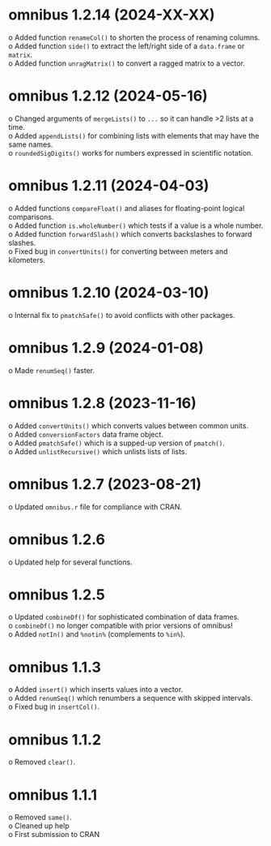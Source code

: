 omnibus 1.2.14 (2024-XX-XX)
===========
o Added function `renameCol()` to shorten the process of renaming columns.  
o Added function `side()` to extract the left/right side of a `data.frame` or `matrix`.  
o Added function `unragMatrix()` to convert a ragged matrix to a vector.

omnibus 1.2.12 (2024-05-16)
===========
o Changed arguments of `mergeLists()` to `...` so it can handle >2 lists at a time.  
o Added `appendLists()` for combining lists with elements that may have the same names.  
o `roundedSigDigits()` works for numbers expressed in scientific notation.  

omnibus 1.2.11 (2024-04-03)
===========
o Added functions `compareFloat()` and aliases for floating-point logical comparisons.  
o Added function `is.wholeNumber()` which tests if a value is a whole number.  
o Added function `forwardSlash()` which converts backslashes to forward slashes.  
o Fixed bug in `convertUnits()` for converting between meters and kilometers.  

omnibus 1.2.10 (2024-03-10)
===========
o Internal fix to `pmatchSafe()` to avoid conflicts with other packages.

omnibus 1.2.9 (2024-01-08)
===========
o Made `renumSeq()` faster.

omnibus 1.2.8 (2023-11-16)
===========
o Added `convertUnits()` which converts values between common units.  
o Added `conversionFactors` data frame object.  
o Added `pmatchSafe()` which is a supped-up version of `pmatch()`.  
o Added `unlistRecursive()` which unlists lists of lists.  

omnibus 1.2.7 (2023-08-21)
===========
o Updated `omnibus.r` file for compliance with CRAN.

omnibus 1.2.6
===========
o Updated help for several functions.

omnibus 1.2.5
===========
o Updated `combineDf()` for sophisticated combination of data frames.  
o `combineDf()` no longer compatible with prior versions of omnibus!  
o Added `notIn()` and `%notin%` (complements to `%in%`).

omnibus 1.1.3
===========
o Added `insert()` which inserts values into a vector.  
o Added `renumSeq()` which renumbers a sequence with skipped intervals.  
o Fixed bug in `insertCol()`.  

omnibus 1.1.2
===========
o Removed `clear()`.

omnibus 1.1.1
===========
o Removed `same()`.  
o Cleaned up help  
o First submission to CRAN  
